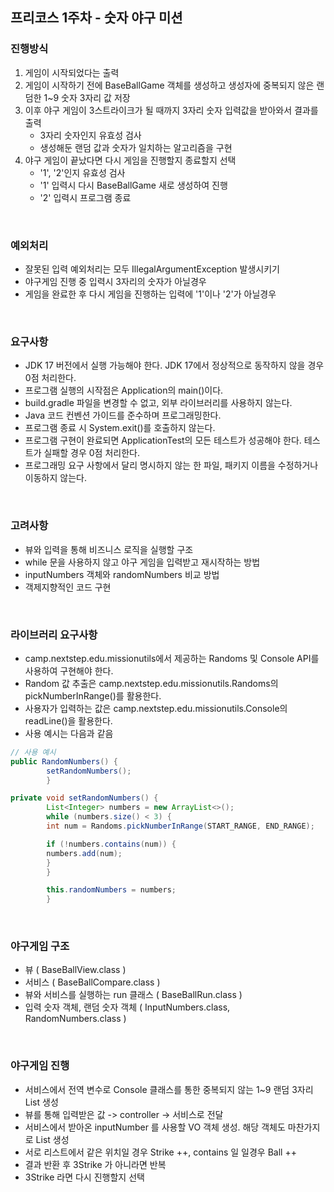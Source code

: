 ## 프리코스 1주차 - 숫자 야구 미션

### 진행방식
1. 게임이 시작되었다는 출력
2. 게임이 시작하기 전에 BaseBallGame 객체를 생성하고 생성자에 중복되지 않은 랜덤한 1~9 숫자 3자리 값 저장
3. 이후 야구 게임이 3스트라이크가 될 때까지 3자리 숫자 입력값을 받아와서 결과를 출력
    - 3자리 숫자인지 유효성 검사
    - 생성해둔 랜덤 값과 숫자가 일치하는 알고리즘을 구현
4. 야구 게임이 끝났다면 다시 게임을 진행할지 종료할지 선택
    - '1', '2'인지 유효성 검사
    - '1' 입력시 다시 BaseBallGame 새로 생성하여 진행
    - '2' 입력시 프로그램 종료

<br>

### 예외처리
- 잘못된 입력 예외처리는 모두 IllegalArgumentException 발생시키기
- 야구게임 진행 중 입력시 3자리의 숫자가 아닐경우
- 게임을 완료한 후 다시 게임을 진행하는 입력에 '1'이나 '2'가 아닐경우

<br>

### 요구사항
- JDK 17 버전에서 실행 가능해야 한다. JDK 17에서 정상적으로 동작하지 않을 경우 0점 처리한다.
- 프로그램 실행의 시작점은 Application의 main()이다.
- build.gradle 파일을 변경할 수 없고, 외부 라이브러리를 사용하지 않는다.
- Java 코드 컨벤션 가이드를 준수하며 프로그래밍한다.
- 프로그램 종료 시 System.exit()를 호출하지 않는다.
- 프로그램 구현이 완료되면 ApplicationTest의 모든 테스트가 성공해야 한다. 테스트가 실패할 경우 0점 처리한다.
- 프로그래밍 요구 사항에서 달리 명시하지 않는 한 파일, 패키지 이름을 수정하거나 이동하지 않는다.

<br>

### 고려사항
- 뷰와 입력을 통해 비즈니스 로직을 실행할 구조
- while 문을 사용하지 않고 야구 게임을 입력받고 재시작하는 방법
- inputNumbers 객체와 randomNumbers 비교 방법
- 객제지향적인 코드 구현

<br>

### 라이브러리 요구사항
- camp.nextstep.edu.missionutils에서 제공하는 Randoms 및 Console API를 사용하여 구현해야 한다.
- Random 값 추출은 camp.nextstep.edu.missionutils.Randoms의 pickNumberInRange()를 활용한다.
- 사용자가 입력하는 값은 camp.nextstep.edu.missionutils.Console의 readLine()을 활용한다.
- 사용 예시는 다음과 같음

```java
// 사용 예시
public RandomNumbers() {
        setRandomNumbers();
        }

private void setRandomNumbers() {
        List<Integer> numbers = new ArrayList<>();
        while (numbers.size() < 3) {
        int num = Randoms.pickNumberInRange(START_RANGE, END_RANGE);

        if (!numbers.contains(num)) {
        numbers.add(num);
        }
        }

        this.randomNumbers = numbers;
        }
```

<br>

### 야구게임 구조
- 뷰 ( BaseBallView.class )
- 서비스 ( BaseBallCompare.class )
- 뷰와 서비스를 실행하는 run 클래스 ( BaseBallRun.class )
- 입력 숫자 객체, 랜덤 숫자 객체 ( InputNumbers.class, RandomNumbers.class )

<br>

### 야구게임 진행
- 서비스에서 전역 변수로 Console 클래스를 통한 중복되지 않는 1~9 랜덤 3자리 List 생성
- 뷰를 통해 입력받은 값 -> controller -> 서비스로 전달
- 서비스에서 받아온 inputNumber 를 사용할 VO 객체 생성. 해당 객체도 마찬가지로 List 생성
- 서로 리스트에서 같은 위치일 경우 Strike ++, contains 일 일경우 Ball ++
- 결과 반환 후 3Strike 가 아니라면 반복
- 3Strike 라면 다시 진행할지 선택